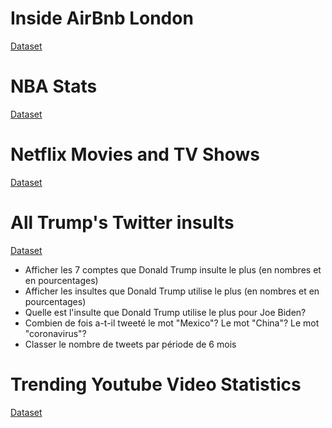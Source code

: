 # Inside AirBnb London
[Dataset](https://insideairbnb.com/london/)

# NBA Stats
[Dataset](https://www.kaggle.com/datasets/sumitrodatta/nba-aba-baa-stats/)

# Netflix Movies and TV Shows
[Dataset](https://www.kaggle.com/datasets/rahulvyasm/netflix-movies-and-tv-shows)

# All Trump's Twitter insults
[Dataset](https://www.kaggle.com/datasets/ayushggarg/all-trumps-twitter-insults-20152021)

- Afficher les 7 comptes que Donald Trump insulte le plus (en nombres et en pourcentages)
- Afficher les insultes que Donald Trump utilise le plus (en nombres et en pourcentages)
- Quelle est l'insulte que Donald Trump utilise le plus pour Joe Biden?
- Combien de fois a-t-il tweeté le mot "Mexico"? Le mot "China"? Le mot "coronavirus"?
- Classer le nombre de tweets par période de 6 mois 

# Trending Youtube Video Statistics
[Dataset](https://www.kaggle.com/datasets/asaniczka/trending-youtube-videos-113-countries/)
